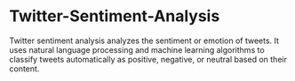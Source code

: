 # Twitter-Sentiment-Analysis
Twitter sentiment analysis analyzes the sentiment or emotion of tweets. It uses natural language processing and machine learning algorithms to classify tweets automatically as positive, negative, or neutral based on their content.
